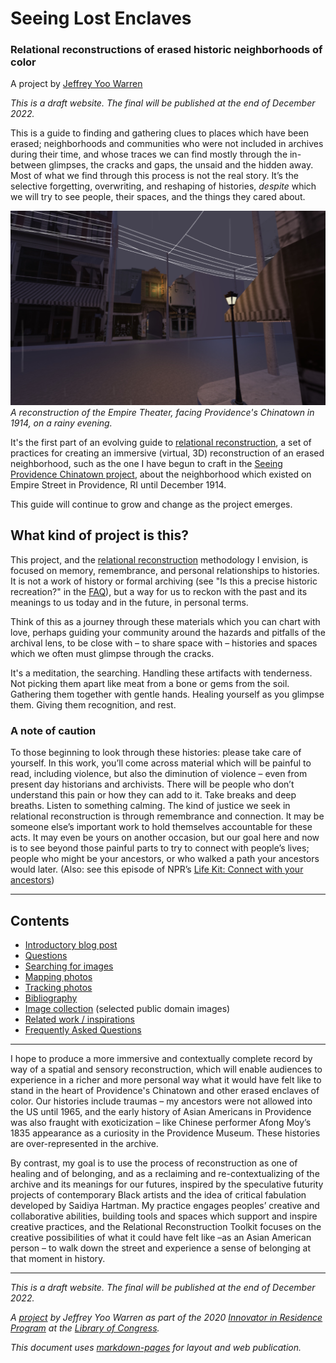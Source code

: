 # Seeing Lost Enclaves
### Relational reconstructions of erased historic neighborhoods of color

A project by [Jeffrey Yoo Warren](https://unterbahn.com)

_This is a draft website. The final will be published at the end of December 2022._

This is a guide to finding and gathering clues to places which have been erased; neighborhoods and communities who were not included in archives during their time, and whose traces we can find mostly through the in-between glimpses, the cracks and gaps, the unsaid and the hidden away. Most of what we find through this process is not the real story. It’s the selective forgetting, overwriting, and reshaping of histories, *despite* which we will try to see people, their spaces, and the things they cared about. 

![empire theater](images/empire-theater-evening.jpg)
_A reconstruction of the Empire Theater, facing Providence's Chinatown in 1914, on a rainy evening._

It's the first part of an evolving guide to [relational reconstruction](relational-reconstruction.md), a set of practices for creating an immersive (virtual, 3D) reconstruction of an erased neighborhood, such as the one I have begun to craft in the [Seeing Providence Chinatown project](https://unterbahn.com/chinatown), about the neighborhood which existed on Empire Street in Providence, RI until December 1914. 

This guide will continue to grow and change as the project emerges. 

## What kind of project is this?

This project, and the [relational reconstruction](relational-reconstruction.md) methodology I envision, is focused on memory, remembrance, and personal relationships to histories. It is not a work of history or formal archiving (see "Is this a precise historic recreation?" in the [FAQ](faq.md)), but a way for us to reckon with the past and its meanings to us today and in the future, in personal terms.

Think of this as a journey through these materials which you can chart with love, perhaps guiding your community around the hazards and pitfalls of the archival lens, to be close with – to share space with – histories and spaces which we often must glimpse through the cracks. 

It's a meditation, the searching. Handling these artifacts with tenderness. Not picking them apart like meat from a bone or gems from the soil. Gathering them together with gentle hands. Healing yourself as you glimpse them. Giving them recognition, and rest. 


### A note of caution

To those beginning to look through these histories: please take care of yourself. In this work, you’ll come across material which will be painful to read, including violence, but also the diminution of violence – even from present day historians and archivists. There will be people who don’t understand this pain or how they can add to it. Take breaks and deep breaths. Listen to something calming. The kind of justice we seek in relational reconstruction is through remembrance and connection. It may be someone else’s important work to hold themselves accountable for these acts. It may even be yours on another occasion, but our goal here and now is to see beyond those painful parts to try to connect with people’s lives; people who might be your ancestors, or who walked a path your ancestors would later. (Also: see this episode of NPR’s [Life Kit: Connect with your ancestors](https://www.npr.org/2022/11/11/1136051123/connect-with-your-ancestors))

----

## Contents

* [Introductory blog post](blog/01-introduction.md)
* [Questions](questions.md)
* [Searching for images](images.md)
* [Mapping photos](mapping.md)
* [Tracking photos](tracking.md)
* [Bibliography](bibliography.md)
* [Image collection](collection.md) (selected public domain images)
* [Related work / inspirations](inspirations.md)
* [Frequently Asked Questions](faq.md)


----

I hope to produce a more immersive and contextually complete record by way of a spatial and sensory reconstruction, which will enable audiences to experience in a richer and more personal way what it would have felt like to stand in the heart of Providence's Chinatown and other erased enclaves of color. Our histories include traumas – my ancestors were not allowed into the US until 1965, and the early history of Asian Americans in Providence was also fraught with exoticization – like Chinese performer Afong Moy’s 1835 appearance as a curiosity in the Providence Museum. These histories are over-represented in the archive.

By contrast, my goal is to use the process of reconstruction as one of healing and of belonging, and as a reclaiming and re-contextualizing of the archive and its meanings for our futures, inspired by the speculative futurity projects of contemporary Black artists and the idea of critical fabulation developed by Saidiya Hartman. My practice engages peoples’ creative and collaborative abilities, building tools and spaces which support and inspire creative practices, and the Relational Reconstruction Toolkit focuses on the creative possibilities of what it could have felt like –as an Asian American person – to walk down the street and experience a sense of belonging at that moment in history.



----

_This is a draft website. The final will be published at the end of December 2022._

_A [project](https://github.com/jywarren/seeing-lost-enclaves) by Jeffrey Yoo Warren as part of the 2020 [Innovator in Residence Program](https://labs.loc.gov/about/opportunities/innovator-in-residence-program) at the [Library of Congress](https://www.loc.gov/)._

_This document uses [markdown-pages](https://github.com/jywarren/markdown-pages) for layout and web publication._
